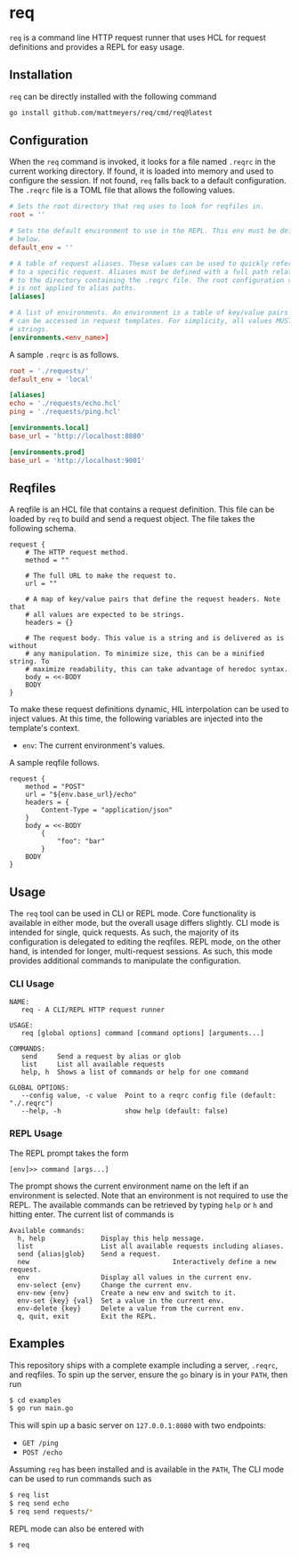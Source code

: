 # req

`req` is a command line HTTP request runner that uses HCL for request definitions and provides a REPL for easy usage.

## Installation

`req` can be directly installed with the following command

```sh
go install github.com/mattmeyers/req/cmd/req@latest
```

## Configuration

When the `req` command is invoked, it looks for a file named `.reqrc` in the current working directory. If found, it is loaded into memory and used to configure the session. If not found, `req` falls back to a default configuration. The `.reqrc` file is a TOML file that allows the following values.

```toml
# Sets the root directory that req uses to look for reqfiles in.
root = ''

# Sets the default environment to use in the REPL. This env must be defined
# below.
default_env = ''

# A table of request aliases. These values can be used to quickly refer
# to a specific request. Aliases must be defined with a full path relative
# to the directory containing the .reqrc file. The root configuration value
# is not applied to alias paths.
[aliases]

# A list of environments. An environment is a table of key/value pairs that
# can be accessed in request templates. For simplicity, all values MUST be
# strings.
[environments.<env_name>]
```

A sample `.reqrc` is as follows.

```toml
root = './requests/'
default_env = 'local'

[aliases]
echo = './requests/echo.hcl'
ping = './requests/ping.hcl'

[environments.local]
base_url = 'http://localhost:8080'

[environments.prod]
base_url = 'http://localhost:9001'
```

## Reqfiles

A reqfile is an HCL file that contains a request definition. This file can be loaded by `req` to build and send a request object. The file takes the following schema.

```hcl
request {
    # The HTTP request method.
    method = ""

    # The full URL to make the request to.
    url = ""

    # A map of key/value pairs that define the request headers. Note that
    # all values are expected to be strings.
    headers = {}

    # The request body. This value is a string and is delivered as is without
    # any manipulation. To minimize size, this can be a minified string. To
    # maximize readability, this can take advantage of heredoc syntax.
    body = <<-BODY
    BODY
}
```

To make these request definitions dynamic, HIL interpolation can be used to inject values. At this time, the following variables are injected into the template's context.

- `env`: The current environment's values.

A sample reqfile follows.

```hcl
request {
    method = "POST"
    url = "${env.base_url}/echo"
    headers = {
        Content-Type = "application/json"
    }
    body = <<-BODY
        {
            "foo": "bar"
        }
    BODY
}
```

## Usage

The `req` tool can be used in CLI or REPL mode. Core functionality is available in either mode, but the overall usage differs slightly. CLI mode is intended for single, quick requests. As such, the majority of its configuration is delegated to editing the reqfiles. REPL mode, on the other hand, is intended for longer, multi-request sessions. As such, this mode provides additional commands to manipulate the configuration.

### CLI Usage

```
NAME:
   req - A CLI/REPL HTTP request runner

USAGE:
   req [global options] command [command options] [arguments...]

COMMANDS:
   send     Send a request by alias or glob
   list     List all available requests
   help, h  Shows a list of commands or help for one command

GLOBAL OPTIONS:
   --config value, -c value  Point to a reqrc config file (default: "./.reqrc")
   --help, -h                show help (default: false)
```

### REPL Usage

The REPL prompt takes the form

```
[env]>> command [args...]
```

The prompt shows the current environment name on the left if an environment is selected. Note that an environment is not required to use the REPL. The available commands can be retrieved by typing `help` or `h` and hitting enter. The current list of commands is

```
Available commands:
  h, help              Display this help message.
  list                 List all available requests including aliases.
  send {alias|glob}    Send a request.
  new                                    Interactively define a new request.
  env                  Display all values in the current env.
  env-select {env}     Change the current env.
  env-new {env}        Create a new env and switch to it.
  env-set {key} {val}  Set a value in the current env.
  env-delete {key}     Delete a value from the current env.
  q, quit, exit        Exit the REPL.
```


## Examples

This repository ships with a complete example including a server, `.reqrc`, and reqfiles. To spin up the server, ensure the `go` binary is in your `PATH`, then run

```sh
$ cd examples
$ go run main.go
```

This will spin up a basic server on `127.0.0.1:8080` with two endpoints:

- `GET /ping`
- `POST /echo`

Assuming `req` has been installed and is available in the `PATH`, The CLI mode can be used to run commands such as

```sh
$ req list
$ req send echo
$ req send requests/*
```

REPL mode can also be entered with

```sh
$ req
```